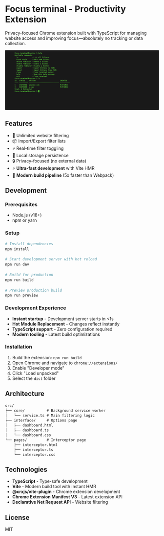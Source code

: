 # Focus terminal - Productivity Extension

Privacy-focused Chrome extension built with TypeScript for managing website access and improving focus—absolutely no tracking or data collection.

![Focus Terminal Dashboard](public/images/dash.png)

## Features

- 🚫 Unlimited website filtering
- 📦 Import/Export filter lists
- ⚡ Real-time filter toggling
- 💾 Local storage persistence
- 🔒 Privacy-focused (no external data)
- ⚡ **Ultra-fast development** with Vite HMR
- 🚀 **Modern build pipeline** (5x faster than Webpack)

## Development

### Prerequisites

- Node.js (v18+)
- npm or yarn

### Setup

```bash
# Install dependencies
npm install

# Start development server with hot reload
npm run dev

# Build for production
npm run build

# Preview production build
npm run preview
```

### Development Experience

- **Instant startup** - Development server starts in <1s
- **Hot Module Replacement** - Changes reflect instantly
- **TypeScript support** - Zero configuration required
- **Modern tooling** - Latest build optimizations

### Installation

1. Build the extension: `npm run build`
2. Open Chrome and navigate to `chrome://extensions/`
3. Enable "Developer mode"
4. Click "Load unpacked"
5. Select the `dist` folder

## Architecture

```
src/
├── core/          # Background service worker
│   └── service.ts # Main filtering logic
├── interface/     # Options page
│   ├── dashboard.html
│   ├── dashboard.ts
│   └── dashboard.css
└── pages/         # Interceptor page
    ├── interceptor.html
    ├── interceptor.ts
    └── interceptor.css
```

## Technologies

- **TypeScript** - Type-safe development
- **Vite** - Modern build tool with instant HMR
- **@crxjs/vite-plugin** - Chrome extension development
- **Chrome Extension Manifest V3** - Latest extension API
- **Declarative Net Request API** - Website filtering

## License

MIT